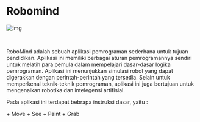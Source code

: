 # Robomind
![img](https://github.com/Swordigo15/PraktikumKP2023/blob/main/Material/Screenshot%20(193).png)

<br>

<p>RoboMind adalah sebuah aplikasi pemrograman sederhana untuk tujuan pendidikan. Aplikasi ini memiliki berbagai aturan pemrogramannya sendiri untuk melatih para pemula dalam mempelajari dasar-dasar logika pemrograman. Aplikasi ini menunjukkan simulasi robot yang dapat digerakkan dengan perintah-perintah yang tersedia. Selain untuk memperkenal teknik-teknik pemrograman, aplikasi ini juga bertujuan untuk mengenalkan robotika dan intelegensi artifisial. </p>

<p>Pada aplikasi ini terdapat bebrapa instruksi dasar, yaitu : </p>
+ Move
+ See
+ Paint
+ Grab
